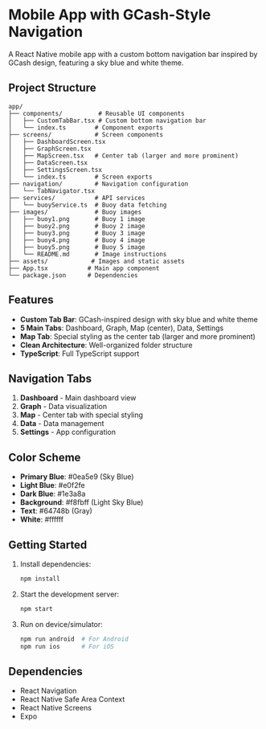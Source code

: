 # Mobile App with GCash-Style Navigation

A React Native mobile app with a custom bottom navigation bar inspired by GCash design, featuring a sky blue and white theme.

## Project Structure

```
app/
├── components/          # Reusable UI components
│   ├── CustomTabBar.tsx # Custom bottom navigation bar
│   └── index.ts        # Component exports
├── screens/            # Screen components
│   ├── DashboardScreen.tsx
│   ├── GraphScreen.tsx
│   ├── MapScreen.tsx   # Center tab (larger and more prominent)
│   ├── DataScreen.tsx
│   ├── SettingsScreen.tsx
│   └── index.ts        # Screen exports
├── navigation/         # Navigation configuration
│   └── TabNavigator.tsx
├── services/           # API services
│   └── buoyService.ts  # Buoy data fetching
├── images/             # Buoy images
│   ├── buoy1.png       # Buoy 1 image
│   ├── buoy2.png       # Buoy 2 image
│   ├── buoy3.png       # Buoy 3 image
│   ├── buoy4.png       # Buoy 4 image
│   ├── buoy5.png       # Buoy 5 image
│   └── README.md       # Image instructions
├── assets/            # Images and static assets
├── App.tsx           # Main app component
└── package.json      # Dependencies
```

## Features

- **Custom Tab Bar**: GCash-inspired design with sky blue and white theme
- **5 Main Tabs**: Dashboard, Graph, Map (center), Data, Settings
- **Map Tab**: Special styling as the center tab (larger and more prominent)
- **Clean Architecture**: Well-organized folder structure
- **TypeScript**: Full TypeScript support

## Navigation Tabs

1. **Dashboard** - Main dashboard view
2. **Graph** - Data visualization
3. **Map** - Center tab with special styling
4. **Data** - Data management
5. **Settings** - App configuration

## Color Scheme

- **Primary Blue**: #0ea5e9 (Sky Blue)
- **Light Blue**: #e0f2fe
- **Dark Blue**: #1e3a8a
- **Background**: #f8fbff (Light Sky Blue)
- **Text**: #64748b (Gray)
- **White**: #ffffff

## Getting Started

1. Install dependencies:
   ```bash
   npm install
   ```

2. Start the development server:
   ```bash
   npm start
   ```

3. Run on device/simulator:
   ```bash
   npm run android  # For Android
   npm run ios      # For iOS
   ```

## Dependencies

- React Navigation
- React Native Safe Area Context
- React Native Screens
- Expo
